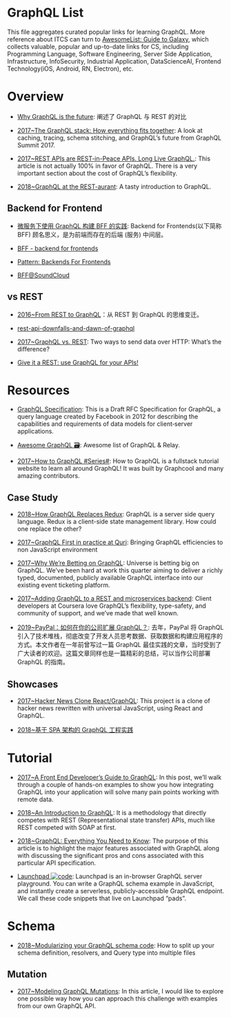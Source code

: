 # GraphQL List

This file aggregates curated popular links for learning GraphQL. More reference about ITCS can turn to [AwesomeList: Guide to Galaxy](https://github.com/wx-chevalier/Awesome-Lists), which collects valuable, popular and up-to-date links for CS, including Programming Language, Software Engineering, Server Side Application, Infrastructure, InfoSecurity, Industrial Application, DataScienceAI, Frontend Technology(iOS, Android, RN, Electron), etc.

# Overview

- [Why GraphQL is the future](https://medium.com/apollo-stack/why-graphql-is-the-future-3bec28193807#.kcsxfgfhm): 阐述了 GraphQL 与 REST 的对比

- [2017~The GraphQL stack: How everything fits together](https://parg.co/U6S): A look at caching, tracing, schema stitching, and GraphQL’s future from GraphQL Summit 2017.

- [2017~REST APIs are REST-in-Peace APIs. Long Live GraphQL.](https://medium.freecodecamp.org/rest-apis-are-rest-in-peace-apis-long-live-graphql-d412e559d8e4): This article is not actually 100% in favor of GraphQL. There is a very important section about the cost of GraphQL’s flexibility.

- [2018~GraphQL at the REST-aurant](https://parg.co/UvI): A tasty introduction to GraphQL.

## Backend for Frontend

- [微服务下使用 GraphQL 构建 BFF 的实践](https://mp.weixin.qq.com/s/g5zHRLFSBvHWaKLLhedtvQ): Backend for Frontends(以下简称 BFF) 顾名思义，是为前端而存在的后端 (服务) 中间层。

- [BFF - backend for frontends](https://www.thoughtworks.com/radar/techniques/bff-backend-for-frontends)

- [Pattern: Backends For Frontends](http://samnewman.io/patterns/architectural/bff/)

- [BFF@SoundCloud](https://www.thoughtworks.com/insights/blog/bff-soundcloud)

## vs REST

- [2016~From REST to GraphQL](https://blog.jacobwgillespie.com/from-rest-to-graphql-b4e95e94c26b#.klx32whu6)：从 REST 到 GraphQL 的思维变迁。

- [rest-api-downfalls-and-dawn-of-graphql](https://medium.com/@ottovw/rest-api-downfalls-and-dawn-of-graphql-dd00991a0eb8#.9e5dhww7z)

- [2017~GraphQL vs. REST](https://dev-blog.apollodata.com/graphql-vs-rest-5d425123e34b): Two ways to send data over HTTP: What’s the difference?

- [Give it a REST: use GraphQL for your APIs!](https://medium.com/@davidcelis/give-it-a-rest-use-graphql-for-your-apis-40a2761e6336#.4shk2q5lq)

# Resources

- [GraphQL Specification](http://facebook.github.io/graphql/October2016/): This is a Draft RFC Specification for GraphQL, a query language created by Facebook in 2012 for describing the capabilities and requirements of data models for client‐server applications.

- [Awesome GraphQL 🗃️](https://github.com/chentsulin/awesome-graphql): Awesome list of GraphQL & Relay.

- [2017~How to GraphQL #Series#](https://github.com/howtographql/howtographql): How to GraphQL is a fullstack tutorial website to learn all around GraphQL! It was built by Graphcool and many amazing contributors.

## Case Study

- [2018~How GraphQL Replaces Redux](https://hackernoon.com/how-graphql-replaces-redux-3fff8289221d): GraphQL is a server side query language. Redux is a client-side state management library. How could one replace the other?

- [2017~GraphQL First in practice at Quri](https://dev-blog.apollodata.com/graphql-first-in-practice-at-quri-7bf84b260135): Bringing GraphQL efficiencies to non JavaScript environment

- [2017~Why We’re Betting on GraphQL](https://engineering.universe.com/why-were-betting-on-graphql-233ddf1a0779): Universe is betting big on GraphQL. We’ve been hard at work this quarter aiming to deliver a richly typed, documented, publicly available GraphQL interface into our existing event ticketing platform.

- [2017~Adding GraphQL to a REST and microservices backend](https://dev-blog.apollodata.com/courseras-journey-to-graphql-a5ad3b77f39a): Client developers at Coursera love GraphQL’s flexibility, type-safety, and community of support, and we’ve made that well known.

- [2019~PayPal：如何在你的公司扩展 GraphQL？](https://mp.weixin.qq.com/s/7WTtx9qsHT1HC6XDxxIb5w): 去年，PayPal 将 GraphQL 引入了技术堆栈，彻底改变了开发人员思考数据、获取数据和构建应用程序的方式。本文作者在一年前曾写过一篇 GraphQL 最佳实践的文章，当时受到了广大读者的欢迎。这篇文章同样也是一篇精彩的总结，可以当作公司部署 GraphQL 的指南。

## Showcases

- [2017~Hacker News Clone React/GraphQL](https://github.com/clintonwoo/hackernews-react-graphql): This project is a clone of hacker news rewritten with universal JavaScript, using React and GraphQL.

- [2018~基于 SPA 架构的 GraphQL 工程实践](https://parg.co/oIZ)

# Tutorial

- [2017~A Front End Developer’s Guide to GraphQL](https://css-tricks.com/front-end-developers-guide-graphql/): In this post, we’ll walk through a couple of hands-on examples to show you how integrating GraphQL into your application will solve many pain points working with remote data.

- [2018~An Introduction to GraphQL](https://hackernoon.com/an-introduction-to-graphql-2c3f7d8fb4e0?source=userActivityShare-fe48c4221a4c-1518927834): It is a methodology that directly competes with REST (Representational state transfer) APIs, much like REST competed with SOAP at first.

- [2018~GraphQL: Everything You Need to Know](https://medium.com/@weblab_tech/graphql-everything-you-need-to-know-58756ff253d8): The purpose of this article is to highlight the major features associated with GraphQL along with discussing the significant pros and cons associated with this particular API specification.

- [Launchpad ![code](https://ng-tech.icu/assets/code.svg)](https://github.com/apollographql/launchpad): Launchpad is an in-browser GraphQL server playground. You can write a GraphQL schema example in JavaScript, and instantly create a serverless, publicly-accessible GraphQL endpoint. We call these code snippets that live on Launchpad “pads”.

# Schema

- [2018~Modularizing your GraphQL schema code](https://dev-blog.apollodata.com/modularizing-your-graphql-schema-code-d7f71d5ed5f2): How to split up your schema definition, resolvers, and Query type into multiple files

## Mutation

- [2017~Modeling GraphQL Mutations](https://techblog.commercetools.com/modeling-graphql-mutations-52d4369f73b1): In this article, I would like to explore one possible way how you can approach this challenge with examples from our own GraphQL API.

